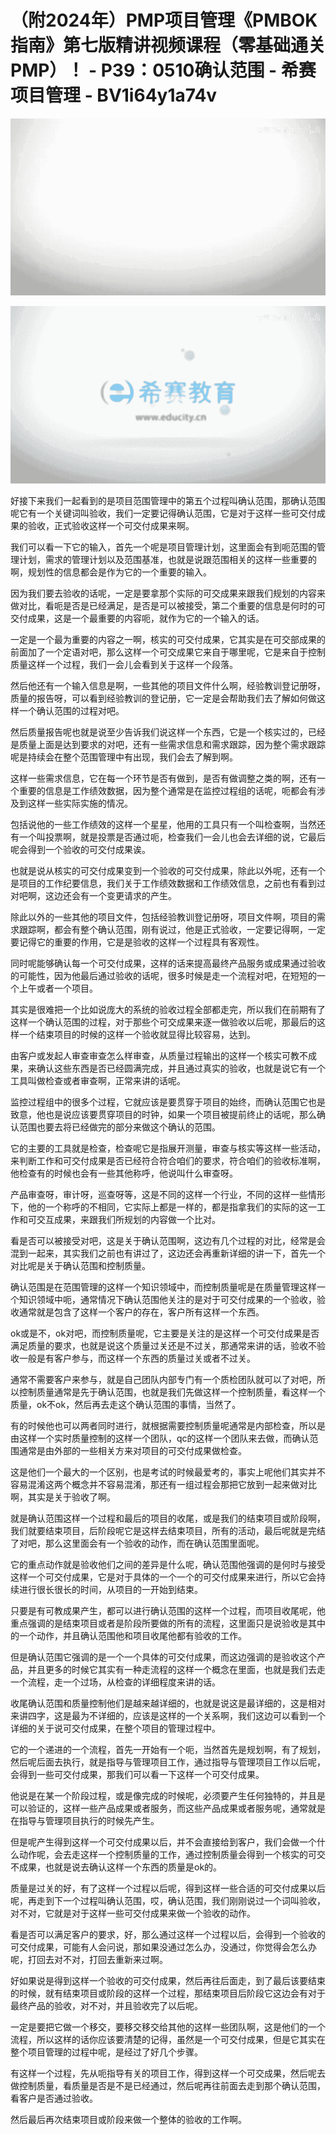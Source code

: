 # （附2024年）PMP项目管理《PMBOK指南》第七版精讲视频课程（零基础通关PMP）！ - P39：0510确认范围 - 希赛项目管理 - BV1i64y1a74v

![](img/0a4fa66e56849f9c5f383ef7a096cddc_0.png)

![](img/0a4fa66e56849f9c5f383ef7a096cddc_1.png)

好接下来我们一起看到的是项目范围管理中的第五个过程叫确认范围，那确认范围呢它有一个关键词叫验收，我们一定要记得确认范围，它是对于这样一些可交付成果的验收，正式验收这样一个可交付成果来啊。

我们可以看一下它的输入，首先一个呢是项目管理计划，这里面会有到呃范围的管理计划，需求的管理计划以及范围基准，也就是说跟范围相关的这样一些重要的啊，规划性的信息都会是作为它的一个重要的输入。

因为我们要去验收的话呢，一定是要拿那个实际的可交成果来跟我们规划的内容来做对比，看呃是否是已经满足，是否是可以被接受，第二个重要的信息是何时的可交付成果，这是一个最重要的内容呃，就作为它的一个输入的话。

一定是一个最为重要的内容之一啊，核实的可交付成果，它其实是在可交部成果的前面加了一个定语对吧，那么这样一个可交成果它来自于哪里呢，它是来自于控制质量这样一个过程，我们一会儿会看到关于这样一个段落。

然后他还有一个输入信息是啊，一些其他的项目文件什么啊，经验教训登记册呀，质量的报告呀，可以看到经验教训的登记册，它一定是会帮助我们去了解如何做这样一个确认范围的过程对吧。

然后质量报告呢也就是说至少告诉我们说这样一个东西，它是一个核实过的，已经是质量上面是达到要求的对吧，还有一些需求信息和需求跟踪，因为整个需求跟踪呢是持续会在整个范围管理中有出现，我们会去了解到啊。

这样一些需求信息，它在每一个环节是否有做到，是否有做调整之类的啊，还有一个重要的信息是工作绩效数据，因为整个通常是在监控过程组的话呢，呃都会有涉及到这样一些实际实施的情况。

包括说他的一些工作绩效的这样一个星星，他用的工具只有一个叫检查啊，当然还有一个叫投票啊，就是投票是否通过呃，检查我们一会儿也会去详细的说，它最后呢会得到一个验收的可交付成果诶。

也就是说从核实的可交付成果变到一个验收的可交付成果，除此以外呢，还有一个是项目的工作纪要信息，我们关于工作绩效数据和工作绩效信息，之前也有看到过对吧啊，这边还会有一个变更请求的产生。

除此以外的一些其他的项目文件，包括经验教训登记册呀，项目文件啊，项目的需求跟踪啊，都会有整个确认范围，刚有说过，他是正式验收，一定要记得啊，一定要记得它的重要的作用，它是是验收的这样一个过程具有客观性。

同时呢能够确认每一个可交付成果，这样的话来提高最终产品服务或成果通过验收的可能性，因为他最后通过验收的话呢，很多时候是走一个流程对吧，在短短的一个上午或者一个项目。

其实是很难把一个比如说庞大的系统的验收过程全部都走完，所以我们在前期有了这样一个确认范围的过程，对于那些个可交成果来逐一做验收以后呢，那最后的这样一个结束项目的时候的这样一个验收就显得比较容易，达到。

由客户或发起人审查审查怎么样审查，从质量过程输出的这样一个核实可教不成果，来确认这些东西是否已经圆满完成，并且通过真实的验收，也就是说它有一个工具叫做检查或者审查啊，正常来讲的话呢。

监控过程组中的很多个过程，它就应该是要贯穿于项目的始终，而确认范围它也是致意，他也是说应该要贯穿项目的时钟，如果一个项目被提前终止的话呢，那么确认范围也要去将已经做完的部分来做这个确认的范围。

它的主要的工具就是检查，检查呢它是指展开测量，审查与核实等这样一些活动，来判断工作和可交付成果是否已经符合符合咱们的要求，符合咱们的验收标准啊，他检查有的时候也会有一些其他称呼，他说叫什么审查呀。

产品审查呀，审计呀，巡查呀等，这是不同的这样一个行业，不同的这样一些情形下，他的一个称呼的不相同，它实际上都是一样的，都是指拿我们的实际的这一工作和可交互成果，来跟我们所规划的内容做一个比对。

看是否可以被接受对吧，这是关于确认范围啊，这边有几个过程的对比，经常是会混到一起来，其实我们之前也有讲过了，这边还会再重新详细的讲一下，首先一个对比呢是关于确认范围和控制质量。

确认范围是在范围管理的这样一个知识领域中，而控制质量呢是在质量管理这样一个知识领域中呃，通常情况下确认范围他关注的是对于可交付成果的一个验收，验收通常就是包含了这样一个客户的存在，客户所有这样一个东西。

ok或是不，ok对吧，而控制质量呢，它主要是关注的是这样一个可交付成果是否满足质量的要求，也就是说这个质量过关还是不过关，那通常来讲的话，验收不验收一般是有客户参与，而这样一个东西的质量过关或者不过关。

通常不需要客户来参与，就是自己团队内部专门有一个质检团队就可以了对吧，所以控制质量通常是先于确认范围，也就是我们先做这样一个控制质量，看这样一个质量，ok不ok，然后再去走这个确认范围的事情，当然了。

有的时候他也可以两者同时进行，就根据需要控制质量呢通常是内部检查，所以是由这样一个实时质量控制的这样一个团队，qc的这样一个团队来去做，而确认范围通常是由外部的一些相关方来对项目的可交付成果做检查。

这是他们一个最大的一个区别，也是考试的时候最爱考的，事实上呢他们其实并不容易混淆这两个概念并不容易混淆，那还有一组过程会那把它放到一起来做对比啊，其实是关于验收了啊。

就是确认范围这样一个过程和最后的项目的收尾，或是我们的结束项目或阶段啊，我们就要结束项目，后阶段呢它是这样去结束项目，所有的活动，最后呢就是完结了对吧，那么这里面会有一个验收的动作，而在确认范围里面呢。

它的重点动作就是验收他们之间的差异是什么呢，确认范围他强调的是何时与接受这样一个可交付成果，它是对于具体的一个一个的可交付成果来进行，所以它会持续进行很长很长的时间，从项目的一开始到结束。

只要是有可教成果产生，都可以进行确认范围的这样一个过程，而项目收尾呢，他重点强调的是结束项目或者是阶段所要做的所有的流程，这里面只是说验收是其中的一个动作，并且确认范围他和项目收尾他都有验收的工作。

但是确认范围它强调的是一个一个具体的可交付成果，而这边强调的是验收这个产品，并且更多的时候它其实有一种走流程的这样一个概念在里面，也就是我们去走一个流程，走一个过场，从检查的详细程度来讲的话。

收尾确认范围和质量控制他们是越来越详细的，也就是说这是最详细的，这是相对来讲四字，这是最为不详细的，应该是这样的一个关系啊，我们这边可以看到一个详细的关于说可交付成果，在整个项目的管理过程中。

它的一个递进的一个流程，首先一开始有一个呃，当然首先是规划啊，有了规划，然后呢后面去执行，就是指导与管理项目工作，通过指导与管理项目工作以后呢，会得到一些可交付成果，那我们可以看一下这样一个可交付成果。

他说是在某一个阶段过程，或是像完成的时候呢，必须要产生任何独特的，并且是可以验证的，这样一些产品成果或者服务，而这些产品成果或者服务呢，通常就是在指导与管理项目执行的时候先产生。

但是呢产生得到这样一个可交付成果以后，并不会直接给到客户，我们会做一个什么动作呢，会去走这样一个控制质量的工作，通过控制质量会得到一个核实的可交不成果，也就是说去确认这样一个东西的质量是ok的。

质量是过关的好，有了这样一个过程以后呢，得到这样一些合适的可交付成果以后呢，再走到下一个过程叫确认范围，哎，确认范围，我们刚刚说过一个词叫验收，对不对，它就是对于这样一些可交付成果来做一个验收的动作。

看是否可以满足客户的要求，好，那么通过这样一个过程以后，会得到一个验收的可交付成果，可能有人会问说，那如果没通过怎么办，没通过，你觉得会怎么办呢，打回去对不对，打回去重新来过啊。

好如果说是得到这样一个验收的可交付成果，然后再往后面走，到了最后该要结束的时候，就有结束项目或阶段的这样一个过程，那结束项目后阶段它这边会有对于最终产品的验收，对不对，并且验收完了以后呢。

一定是要把它做一个移交，要移交移交给其他的这样一些团队啊，这是他们的一个流程，所以这样的话你应该要清楚的记得，虽然是一个可交付成果，但是它其实在整个项目管理的过程中呢，是经过了好几个步骤。

有这样一个过程，先从呃指导有关的项目工作，得到这样一个可交成果，然后呢去做控制质量，看质量是否是不是已经通过，然后呢再往前面去走到那个确认范围，看客户是否通过验收。

然后最后再次结束项目或阶段来做一个整体的验收的工作啊。